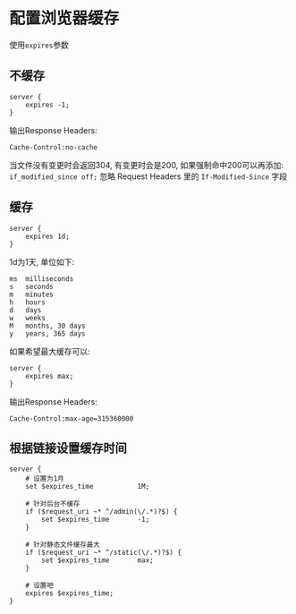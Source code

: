 # 配置浏览器缓存

使用`expires`参数

## 不缓存

```nginx
server {
    expires -1;
}
```

输出Response Headers:

```
Cache-Control:no-cache
```
当文件没有变更时会返回304, 有变更时会是200, 如果强制命中200可以再添加: `if_modified_since off;` 忽略 Request Headers 里的 `If-Modified-Since` 字段

## 缓存

```nginx
server {
    expires 1d;
}
```

1d为1天, 单位如下:

```
ms  milliseconds
s   seconds
m   minutes
h   hours
d   days
w   weeks
M   months, 30 days
y   years, 365 days
```

如果希望最大缓存可以:

```nginx
server {
    expires max;
}
```

输出Response Headers:

```
Cache-Control:max-age=315360000
```

## 根据链接设置缓存时间


```nginx
server {
    # 设置为1月
    set $expires_time           1M;

    # 针对后台不缓存
    if ($request_uri ~* ^/admin(\/.*)?$) {
        set $expires_time       -1;
    }

    # 针对静态文件缓存最大
    if ($request_uri ~* ^/static(\/.*)?$) {
        set $expires_time       max;
    }

    # 设置吧
    expires $expires_time;
}
```